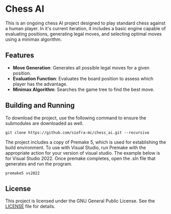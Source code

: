 # Chess AI

This is an ongoing chess AI project designed to play standard chess against a human player. In it's current iteration, it includes a basic engine capable of evaluating positions, generating legal moves, and selecting optimal moves using a minimax algorithm.

## Features

- **Move Generation**: Generates all possible legal moves for a given position.
- **Evaluation Function**: Evaluates the board position to assess which player has the advantage.
- **Minimax Algorithm**: Searches the game tree to find the best move.

## Building and Running

To download the project, use the following command to ensure the submodules are downloaded as well.

```
git clone https://github.com/siofra-mc/chess_ai.git --recursive
```

The project includes a copy of Premake 5, which is used for establishing the build environment. To use with Visual Studio, run Premake with the appropriate action for your version of visual studio. The example below is for Visual Studio 2022. Once premake completes, open the .sln file that generates and run the program.

```
premake5 vs2022
```

## License

This project is licensed under the GNU General Public License. See the [LICENSE](LICENSE) file for details.
